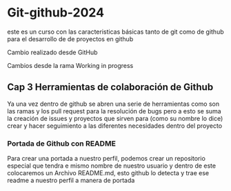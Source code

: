 # Git-github-2024

este es un curso con las caracteristicas básicas tanto de git como de github para el desarrollo de de proyectos en github

Cambio realizado desde GitHub

Cambios desde la rama Working in progress

## Cap 3 Herramientas de colaboración de Github

Ya una vez dentro de github se abren una serie de herramientas como son las ramas y los pull request para la resolución de bugs
pero a esto se suma la creación de issues y proyectos que sirven para (como su nombre lo dice) crear y hacer seguimiento a las diferentes necesidades dentro del proyecto

### Portada de Github con README

Para crear una portada a nuestro perfil, podemos crear un repositorio especial que tendra e mismo nombre de nuestro usuario y dentro de este colocaremos un Archivo README.md, esto github lo detecta y trae ese readme a nuestro perfil a manera de portada 